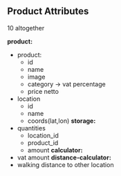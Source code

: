 ## Product Attributes

10 altogether

**product:**
- product:
  - id
  - name
  - image
  - category -> vat percentage
  - price netto
- location
  - id
  - name
  - coords(lat,lon)
**storage:**
- quantities
  - location_id
  - product_id
  - amount
**calculator:**
- vat amount
**distance-calculator:**
- walking distance to other location

